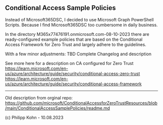 Conditional Access Sample Policies
-----------------------------------------------------
Instead of Microsoft365DSC, I decided to use Microsoft Graph PowerShell Scripts. Because I find Microsoft365DSC too cumbersome in daily business.

In the directory M365x77476191.onmicrosoft.com-08-10-2023 there are ready-configured example policies that are based on the Conditional Access Framework for Zero Trust and largely adhere to the guidelines.

With a few minor adjustments:
TBD Complete Changelog and description

See more here for a description on CA configured for Zero Trust
https://learn.microsoft.com/en-us/azure/architecture/guide/security/conditional-access-zero-trust
https://learn.microsoft.com/en-us/azure/architecture/guide/security/conditional-access-framework

-----------------------------------------------------
Old description from orginal repo:
https://github.com/microsoft/ConditionalAccessforZeroTrustResources/blob/main/ConditionalAccessSamplePolicies/readme.md

(c) Philipp Kohn - 10.08.2023